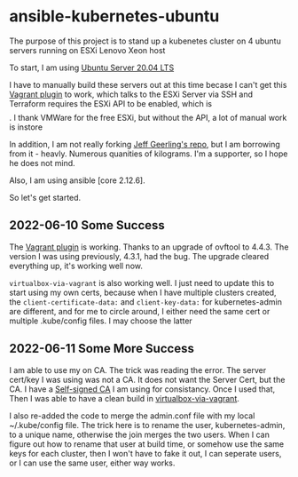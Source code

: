 # ansible-kubernetes-ubuntu
The purpose of this project is to stand up a kubenetes cluster on 4 ubuntu servers running on ESXi Lenovo Xeon host

To start, I am using [Ubuntu Server 20.04 LTS](https://releases.ubuntu.com/20.04/ubuntu-20.04.4-live-server-amd64.iso)

I have to manually build these servers out at this time becase I can't get this [Vagrant plugin](https://github.com/josenk/vagrant-vmware-esxi) to work, which talks to the ESXi Server via SSH and Terraform requires the ESXi API to be enabled, which is $$$$. I thank VMWare for the free ESXi, but without the API, a lot of manual work is instore

In addition, I am not really forking [Jeff Geerling's repo](https://github.com/geerlingguy/ansible-for-kubernetes), but I am borrowing from it - heavly. Numerous quanities of kilograms. I'm a supporter, so I hope he does not mind.

Also, I am using ansible [core 2.12.6].

So let's get started.

## 2022-06-10 Some Success
The [Vagrant plugin](https://github.com/josenk/vagrant-vmware-esxi) is working.  Thanks to an upgrade of ovftool to 4.4.3. The version I was using previously, 4.3.1, had the bug. The upgrade cleared everything up, it's working well now.

`virtualbox-via-vagrant` is also working well.  I just need to update this to start using my own certs, because when I have multiple clusters created, the `client-certificate-data:` and `client-key-data:` for kubernetes-admin are different, and for me to circle around, I either need the same cert or multiple .kube/config files.  I may choose the latter

## 2022-06-11 Some More Success
I am able to use my on CA.  The trick was reading the error. The server cert/key I was using was not a CA.  It does not want the Server Cert, but the CA.  I have a [Self-signed CA](https://github.com/DonBower/root-ca) I am using for consistancy. Once I used that, Then I was able to have a clean build in [virtualbox-via-vagrant](https://github.com/DonBower/kubernetes-via-ansible/tree/main/virtualbox-via-vagrant).

I also re-added the code to merge the admin.conf file with my local ~/.kube/config file.  The trick here is to rename the user, kubernetes-admin, to a unique name, otherwise the join merges the two users.
When I can figure out how to rename that user at build time, or somehow use the same keys for each cluster, then I won't have to fake it out, I can seperate users, or I can use the same user, either way works.
